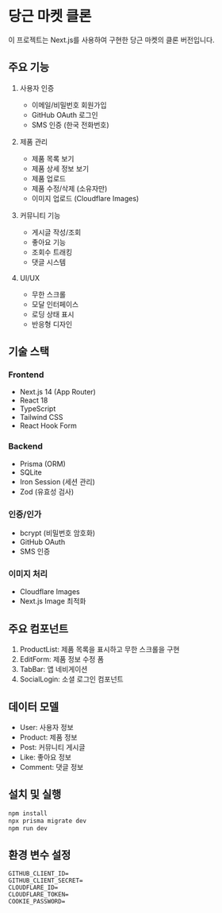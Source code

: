 # 당근 마켓 클론

이 프로젝트는 Next.js를 사용하여 구현한 당근 마켓의 클론 버전입니다.

## 주요 기능

1. 사용자 인증

   - 이메일/비밀번호 회원가입
   - GitHub OAuth 로그인
   - SMS 인증 (한국 전화번호)

2. 제품 관리

   - 제품 목록 보기
   - 제품 상세 정보 보기
   - 제품 업로드
   - 제품 수정/삭제 (소유자만)
   - 이미지 업로드 (Cloudflare Images)

3. 커뮤니티 기능

   - 게시글 작성/조회
   - 좋아요 기능
   - 조회수 트래킹
   - 댓글 시스템

4. UI/UX
   - 무한 스크롤
   - 모달 인터페이스
   - 로딩 상태 표시
   - 반응형 디자인

## 기술 스택

### Frontend

- Next.js 14 (App Router)
- React 18
- TypeScript
- Tailwind CSS
- React Hook Form

### Backend

- Prisma (ORM)
- SQLite
- Iron Session (세션 관리)
- Zod (유효성 검사)

### 인증/인가

- bcrypt (비밀번호 암호화)
- GitHub OAuth
- SMS 인증

### 이미지 처리

- Cloudflare Images
- Next.js Image 최적화

## 주요 컴포넌트

1. ProductList: 제품 목록을 표시하고 무한 스크롤을 구현
2. EditForm: 제품 정보 수정 폼
3. TabBar: 앱 네비게이션
4. SocialLogin: 소셜 로그인 컴포넌트

## 데이터 모델

- User: 사용자 정보
- Product: 제품 정보
- Post: 커뮤니티 게시글
- Like: 좋아요 정보
- Comment: 댓글 정보

## 설치 및 실행

```bash
npm install
npx prisma migrate dev
npm run dev
```

## 환경 변수 설정

```env
GITHUB_CLIENT_ID=
GITHUB_CLIENT_SECRET=
CLOUDFLARE_ID=
CLOUDFLARE_TOKEN=
COOKIE_PASSWORD=
```
